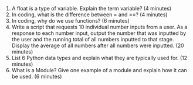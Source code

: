 1. A float is a type of variable. Explain the term variable? (4 minutes) 
2. In coding, what is the difference between = and ==? (4 minutes) 
3. In coding, why do we use functions? (6 minutes) 
4. Write a script that requests 10 individual number inputs from a user. As a response to each number input, output the number that was inputted by the user and the running total of all numbers inputted to that stage. Display the average of all numbers after all numbers were inputted. (20 minutes) 
5. List 6 Python data types and explain what they are typically used for. (12 minutes) 
6. What is a Module? Give one example of a module and explain how it can be used. (6 minutes)
